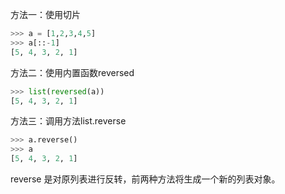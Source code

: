 方法一：使用切片

```python
>>> a = [1,2,3,4,5]
>>> a[::-1]
[5, 4, 3, 2, 1]
```

方法二：使用内置函数reversed

```python
>>> list(reversed(a))
[5, 4, 3, 2, 1]
```

方法三：调用方法list.reverse

```python
>>> a.reverse()
>>> a
[5, 4, 3, 2, 1]
```

reverse 是对原列表进行反转，前两种方法将生成一个新的列表对象。